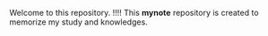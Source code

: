 
Welcome to this repository. !!!!
This **mynote** repository is created to memorize my study and knowledges. 

